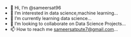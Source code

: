 - 👋 Hi, I’m @sameersat96
- 👀 I’m interested in  data science,machine learning...
- 🌱 I’m currently learning data science...
- 💞️ I’m looking to collaborate on Data Science Projects...
- 📫 How to reach me sameersatpute7@gmail.com...

<!---
sameersat96/sameersat96 is a ✨ special ✨ repository because its `README.md` (this file) appears on your GitHub profile.
You can click the Preview link to take a look at your changes.
--->
